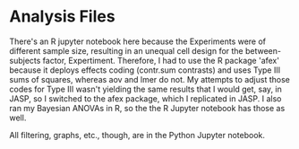 # Analysis Files

There's an R jupyter notebook here because the Experiments were of different sample size, resulting in an unequal cell design for the between-subjects factor, Expertiment. 
Therefore, I had to use the R package 'afex' because it deploys effects coding (contr.sum contrasts) and uses Type III sums of squares, whereas aov and lmer do not. My attempts to adjust those codes 
for Type III wasn't yielding the same results that I would get, say, in JASP, so I switched to the afex package, which I replicated in JASP. I also ran my Bayesian ANOVAs in R, so the the R Jupyter notebook has those as well.

All filtering, graphs, etc., though, are in the Python Jupyter notebook.
